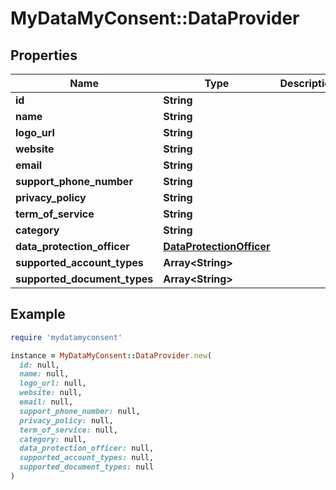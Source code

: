 # MyDataMyConsent::DataProvider

## Properties

| Name | Type | Description | Notes |
| ---- | ---- | ----------- | ----- |
| **id** | **String** |  | [optional] |
| **name** | **String** |  | [optional] |
| **logo_url** | **String** |  | [optional] |
| **website** | **String** |  | [optional] |
| **email** | **String** |  | [optional] |
| **support_phone_number** | **String** |  | [optional] |
| **privacy_policy** | **String** |  | [optional] |
| **term_of_service** | **String** |  | [optional] |
| **category** | **String** |  | [optional] |
| **data_protection_officer** | [**DataProtectionOfficer**](DataProtectionOfficer.md) |  | [optional] |
| **supported_account_types** | **Array&lt;String&gt;** |  | [optional] |
| **supported_document_types** | **Array&lt;String&gt;** |  | [optional] |

## Example

```ruby
require 'mydatamyconsent'

instance = MyDataMyConsent::DataProvider.new(
  id: null,
  name: null,
  logo_url: null,
  website: null,
  email: null,
  support_phone_number: null,
  privacy_policy: null,
  term_of_service: null,
  category: null,
  data_protection_officer: null,
  supported_account_types: null,
  supported_document_types: null
)
```


